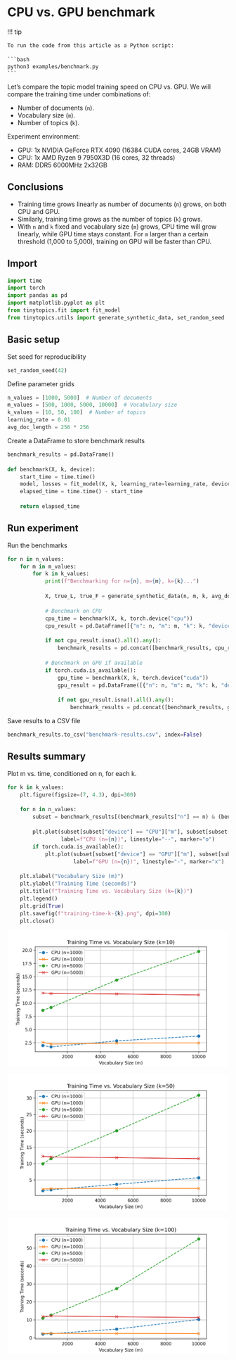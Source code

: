 # CPU vs. GPU benchmark


<!-- `.md` and `.py` files are generated from the `.qmd` file. Please edit that file. -->

!!! tip

    To run the code from this article as a Python script:

    ```bash
    python3 examples/benchmark.py
    ```

Let’s compare the topic model training speed on CPU vs. GPU. We will
compare the training time under combinations of:

- Number of documents (`n`).
- Vocabulary size (`m`).
- Number of topics (`k`).

Experiment environment:

- GPU: 1x NVIDIA GeForce RTX 4090 (16384 CUDA cores, 24GB VRAM)
- CPU: 1x AMD Ryzen 9 7950X3D (16 cores, 32 threads)
- RAM: DDR5 6000MHz 2x32GB

## Conclusions

- Training time grows linearly as number of documents (`n`) grows, on
  both CPU and GPU.
- Similarly, training time grows as the number of topics (`k`) grows.
- With `n` and `k` fixed and vocabulary size (`m`) grows, CPU time will
  grow linearly, while GPU time stays constant. For `m` larger than a
  certain threshold (1,000 to 5,000), training on GPU will be faster
  than CPU.

## Import

``` python
import time
import torch
import pandas as pd
import matplotlib.pyplot as plt
from tinytopics.fit import fit_model
from tinytopics.utils import generate_synthetic_data, set_random_seed
```

## Basic setup

Set seed for reproducibility

``` python
set_random_seed(42)
```

Define parameter grids

``` python
n_values = [1000, 5000]  # Number of documents
m_values = [500, 1000, 5000, 10000]  # Vocabulary size
k_values = [10, 50, 100]  # Number of topics
learning_rate = 0.01
avg_doc_length = 256 * 256
```

Create a DataFrame to store benchmark results

``` python
benchmark_results = pd.DataFrame()

def benchmark(X, k, device):
    start_time = time.time()
    model, losses = fit_model(X, k, learning_rate=learning_rate, device=device)
    elapsed_time = time.time() - start_time

    return elapsed_time
```

## Run experiment

Run the benchmarks

``` python
for n in n_values:
    for m in m_values:
        for k in k_values:
            print(f"Benchmarking for n={n}, m={m}, k={k}...")

            X, true_L, true_F = generate_synthetic_data(n, m, k, avg_doc_length=avg_doc_length)

            # Benchmark on CPU
            cpu_time = benchmark(X, k, torch.device("cpu"))
            cpu_result = pd.DataFrame([{"n": n, "m": m, "k": k, "device": "CPU", "time": cpu_time}])

            if not cpu_result.isna().all().any():
                benchmark_results = pd.concat([benchmark_results, cpu_result], ignore_index=True)

            # Benchmark on GPU if available
            if torch.cuda.is_available():
                gpu_time = benchmark(X, k, torch.device("cuda"))
                gpu_result = pd.DataFrame([{"n": n, "m": m, "k": k, "device": "GPU", "time": gpu_time}])

                if not gpu_result.isna().all().any():
                    benchmark_results = pd.concat([benchmark_results, gpu_result], ignore_index=True)
```

Save results to a CSV file

``` python
benchmark_results.to_csv("benchmark-results.csv", index=False)
```

## Results summary

Plot m vs. time, conditioned on n, for each k.

``` python
for k in k_values:
    plt.figure(figsize=(7, 4.3), dpi=300)

    for n in n_values:
        subset = benchmark_results[(benchmark_results["n"] == n) & (benchmark_results["k"] == k)]

        plt.plot(subset[subset["device"] == "CPU"]["m"], subset[subset["device"] == "CPU"]["time"],
                 label=f"CPU (n={n})", linestyle="--", marker="o")
        if torch.cuda.is_available():
            plt.plot(subset[subset["device"] == "GPU"]["m"], subset[subset["device"] == "GPU"]["time"],
                     label=f"GPU (n={n})", linestyle="-", marker="x")

    plt.xlabel("Vocabulary Size (m)")
    plt.ylabel("Training Time (seconds)")
    plt.title(f"Training Time vs. Vocabulary Size (k={k})")
    plt.legend()
    plt.grid(True)
    plt.savefig(f"training-time-k-{k}.png", dpi=300)
    plt.close()
```

![](images/training-time-k-10.png)

![](images/training-time-k-50.png)

![](images/training-time-k-100.png)
